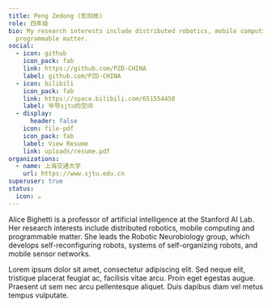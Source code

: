```yaml
---
title: Peng Zedong (彭则栋)
role: 四年级
bio: My research interests include distributed robotics, mobile computing and
  programmable matter.
social:
  - icon: github
    icon_pack: fab
    link: https://github.com/PZD-CHINA
    label: github.com/PZD-CHINA
  - icon: bilibili
    icon_pack: fab
    link: https://space.bilibili.com/651554450
    label: 毕导sjtu的空间
  - display:
      header: false
    icon: file-pdf
    icon_pack: fab
    label: View Resume
    link: uploads/resume.pdf
organizations:
  - name: 上海交通大学
    url: https://www.sjtu.edu.cn
superuser: true
status:
  icon: ☕️
---
```


Alice Bighetti is a professor of artificial intelligence at the Stanford AI Lab. Her research interests include distributed robotics, mobile computing and programmable matter. She leads the Robotic Neurobiology group, which develops self-reconfiguring robots, systems of self-organizing robots, and mobile sensor networks.

Lorem ipsum dolor sit amet, consectetur adipiscing elit. Sed neque elit, tristique placerat feugiat ac, facilisis vitae arcu. Proin eget egestas augue. Praesent ut sem nec arcu pellentesque aliquet. Duis dapibus diam vel metus tempus vulputate.
